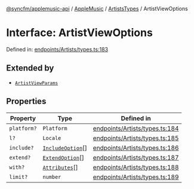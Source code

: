 [@syncfm/applemusic-api](../../../../../../globals.md) / [AppleMusic](../../../index.md) / [ArtistsTypes](../index.md) / ArtistViewOptions

# Interface: ArtistViewOptions

Defined in: [endpoints/Artists/types.ts:183](https://github.com/sync-fm/applemusic-api/blob/9471caba6a6b5bc92263ffc6e5d9c04672ec1f7f/src/endpoints/Artists/types.ts#L183)

## Extended by

- [`ArtistViewParams`](ArtistViewParams.md)

## Properties

| Property | Type | Defined in |
| ------ | ------ | ------ |
| <a id="platform"></a> `platform?` | `Platform` | [endpoints/Artists/types.ts:184](https://github.com/sync-fm/applemusic-api/blob/9471caba6a6b5bc92263ffc6e5d9c04672ec1f7f/src/endpoints/Artists/types.ts#L184) |
| <a id="l"></a> `l?` | `Locale` | [endpoints/Artists/types.ts:185](https://github.com/sync-fm/applemusic-api/blob/9471caba6a6b5bc92263ffc6e5d9c04672ec1f7f/src/endpoints/Artists/types.ts#L185) |
| <a id="include"></a> `include?` | [`IncludeOption`](../enumerations/IncludeOption.md)[] | [endpoints/Artists/types.ts:186](https://github.com/sync-fm/applemusic-api/blob/9471caba6a6b5bc92263ffc6e5d9c04672ec1f7f/src/endpoints/Artists/types.ts#L186) |
| <a id="extend"></a> `extend?` | [`ExtendOption`](../enumerations/ExtendOption.md)[] | [endpoints/Artists/types.ts:187](https://github.com/sync-fm/applemusic-api/blob/9471caba6a6b5bc92263ffc6e5d9c04672ec1f7f/src/endpoints/Artists/types.ts#L187) |
| <a id="with"></a> `with?` | [`Attributes`](../enumerations/WithOption.md#attributes)[] | [endpoints/Artists/types.ts:188](https://github.com/sync-fm/applemusic-api/blob/9471caba6a6b5bc92263ffc6e5d9c04672ec1f7f/src/endpoints/Artists/types.ts#L188) |
| <a id="limit"></a> `limit?` | `number` | [endpoints/Artists/types.ts:189](https://github.com/sync-fm/applemusic-api/blob/9471caba6a6b5bc92263ffc6e5d9c04672ec1f7f/src/endpoints/Artists/types.ts#L189) |

